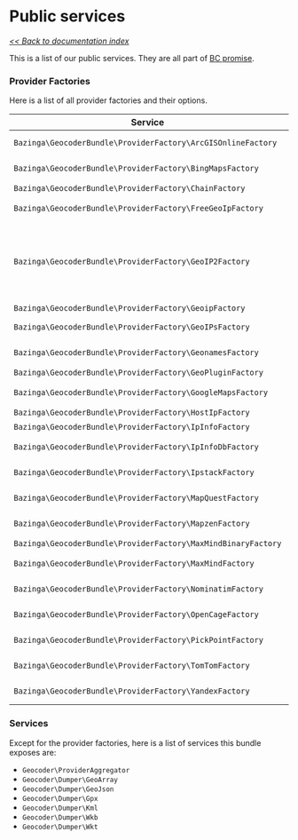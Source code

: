# Public services

*[<< Back to documentation index](Resources/doc/index.md)*

This is a list of our public services. They are all part of [BC promise](Resources/doc/index.md#backwards-compatibility).

### Provider Factories

Here is a list of all provider factories and their options.

| Service | Options |
| ------- | ------- |
| `Bazinga\GeocoderBundle\ProviderFactory\ArcGISOnlineFactory` | httplug_client, source_country
| `Bazinga\GeocoderBundle\ProviderFactory\BingMapsFactory` | httplug_client, api_key
| `Bazinga\GeocoderBundle\ProviderFactory\ChainFactory` | services
| `Bazinga\GeocoderBundle\ProviderFactory\FreeGeoIpFactory` | httplug_client, base_url
| `Bazinga\GeocoderBundle\ProviderFactory\GeoIP2Factory` | provider, database_filename, user_id, license_key, webservice_options, locales, provider_service
| `Bazinga\GeocoderBundle\ProviderFactory\GeoipFactory` |
| `Bazinga\GeocoderBundle\ProviderFactory\GeoIPsFactory` | httplug_client, api_key
| `Bazinga\GeocoderBundle\ProviderFactory\GeonamesFactory` | httplug_client, username
| `Bazinga\GeocoderBundle\ProviderFactory\GeoPluginFactory` | httplug_client
| `Bazinga\GeocoderBundle\ProviderFactory\GoogleMapsFactory` | httplug_client, api_key, region
| `Bazinga\GeocoderBundle\ProviderFactory\HostIpFactory` | httplug_client
| `Bazinga\GeocoderBundle\ProviderFactory\IpInfoFactory` | httplug_client
| `Bazinga\GeocoderBundle\ProviderFactory\IpInfoDbFactory` | httplug_client, api_key, precision
| `Bazinga\GeocoderBundle\ProviderFactory\IpstackFactory` | httplug_client, api_key
| `Bazinga\GeocoderBundle\ProviderFactory\MapQuestFactory` | httplug_client, api_key, licensed
| `Bazinga\GeocoderBundle\ProviderFactory\MapzenFactory` | httplug_client, api_key
| `Bazinga\GeocoderBundle\ProviderFactory\MaxMindBinaryFactory` | dat_file, open_flag
| `Bazinga\GeocoderBundle\ProviderFactory\MaxMindFactory` | httplug_client, api_key, endpoint
| `Bazinga\GeocoderBundle\ProviderFactory\NominatimFactory` | httplug_client, root_url
| `Bazinga\GeocoderBundle\ProviderFactory\OpenCageFactory` | httplug_client, api_key
| `Bazinga\GeocoderBundle\ProviderFactory\PickPointFactory` | httplug_client, api_key
| `Bazinga\GeocoderBundle\ProviderFactory\TomTomFactory` | httplug_client, api_key
| `Bazinga\GeocoderBundle\ProviderFactory\YandexFactory` | httplug_client, toponym

### Services

Except for the provider factories, here is a list of services this bundle exposes are:

* `Geocoder\ProviderAggregator`
* `Geocoder\Dumper\GeoArray`
* `Geocoder\Dumper\GeoJson`
* `Geocoder\Dumper\Gpx`
* `Geocoder\Dumper\Kml`
* `Geocoder\Dumper\Wkb`
* `Geocoder\Dumper\Wkt`
